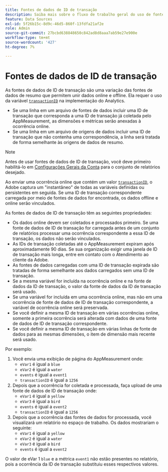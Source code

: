 ```yaml
---
title: Fontes de dados de ID de transação
description: Saiba mais sobre o fluxo de trabalho geral do uso de fontes de dados de ID de transação.
feature: Data Sources
exl-id: 5f26b15c-8d9c-46d5-860f-13fdfa21af2e
role: Admin
source-git-commit: 27bcbd638848650c842ad8d8aaa7ab59e27e900e
workflow-type: tm+mt
source-wordcount: '427'
ht-degree: 7%

---
```


# Fontes de dados de ID de transação

As fontes de dados de ID de transação são uma variação das fontes de dados de resumo que permitem unir dados online e offline. Ela requer o uso da variável [`transactionID`](/help/implement/vars/page-vars/transactionid.md) na implementação do Analytics.

* Se uma linha em um arquivo de fontes de dados incluir uma ID de transação que corresponda a uma ID de transação já coletada pelo AppMeasurement, as dimensões e métricas serão anexadas à ocorrência online.
* Se uma linha em um arquivo de origens de dados incluir uma ID de transação que não contenha uma correspondência, a linha será tratada de forma semelhante às origens de dados de resumo.

>[!NOTE]
>
>Antes de usar fontes de dados de ID de transação, você deve primeiro habilitá-lo em [Configurações Gerais da Conta](/help/admin/admin/c-manage-report-suites/c-edit-report-suites/general/general-acct-settings-admin.md) para o conjunto de relatórios desejado.

Ao enviar uma ocorrência online que contém um valor [`transactionID`](/help/implement/vars/page-vars/transactionid.md), o Adobe captura um &quot;instantâneo&quot; de todas as variáveis definidas ou persistentes em seguida. Se uma ID de transação correspondente carregada por meio de fontes de dados for encontrada, os dados offline e online serão vinculados.

As fontes de dados de ID de transação têm as seguintes propriedades:

* Os dados online devem ser coletados e processados primeiro. Se uma fonte de dados de ID de transação for carregada antes de um conjunto de relatórios processar uma ocorrência correspondente a essa ID de transação, os dados não serão vinculados.
* As IDs de transação coletadas até o AppMeasurement expiram após aproximadamente 90 dias. Se sua organização exigir uma janela de ID de transação mais longa, entre em contato com o Atendimento ao cliente da Adobe.
* As fontes de dados carregadas com uma ID de transação expirada são tratadas de forma semelhante aos dados carregados sem uma ID de transação.
* Se a mesma variável for incluída na ocorrência online e na fonte de dados da ID de transação, o valor da fonte de dados da ID de transação será usado.
* Se uma variável for incluída em uma ocorrência online, mas não em uma ocorrência de fonte de dados de ID de transação correspondente, a variável de ocorrência online será preservada.
* Se você definir a mesma ID de transação em várias ocorrências online, somente a primeira ocorrência será alterada com dados de uma fonte de dados de ID de transação correspondente.
* Se você definir a mesma ID de transação em várias linhas de fonte de dados para as mesmas dimensões, o item de dimensão mais recente será usado.

Por exemplo:

1. Você envia uma exibição de página do AppMeasurement onde:
   * `eVar1` é igual a `blue`
   * `eVar2` é igual a `water`
   * `events` é igual a `event1`
   * `transactionID` é igual a `1256`
2. Depois que a ocorrência for coletada e processada, faça upload de uma fonte de dados de ID de transação onde:
   * `eVar1` é igual a `yellow`
   * `eVar3` é igual a `bird`
   * `events` é igual a `event2`
   * `transactionID` é igual a `1256`
3. Depois que a ocorrência das fontes de dados for processada, você visualizará um relatório no espaço de trabalho. Os dados mostrariam o seguinte:
   * `eVar1` é igual a `yellow`
   * `eVar2` é igual a `water`
   * `eVar3` é igual a `bird`
   * `events` é igual a `event2`

O valor de eVar 1 `blue` e a métrica `event1` não estão presentes no relatório, pois a ocorrência da ID de transação substituiu esses respectivos valores.

